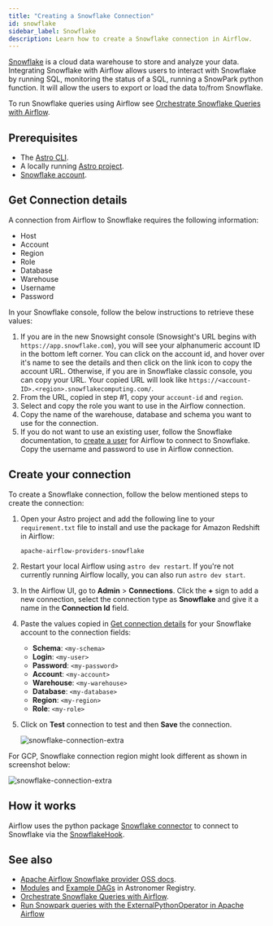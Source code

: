 ```yaml
---
title: "Creating a Snowflake Connection"
id: snowflake
sidebar_label: Snowflake
description: Learn how to create a Snowflake connection in Airflow.
---
```


[Snowflake](https://www.snowflake.com/en/) is a cloud data warehouse to store and analyze your data. Integrating Snowflake with Airflow allows users to interact with Snowflake by running SQL, monitoring the status of a SQL, running a SnowPark python function. It will allow the users to export or load the data to/from Snowflake.

To run Snowflake queries using Airflow see [Orchestrate Snowflake Queries with Airflow](airflow-snowflake.md).

## Prerequisites

- The [Astro CLI](https://docs.astronomer.io/astro/cli/overview).
- A locally running [Astro project](https://docs.astronomer.io/astro/cli/get-started-cli).
- [Snowflake account](https://signup.snowflake.com/).

## Get Connection details

A connection from Airflow to Snowflake requires the following information:

- Host
- Account
- Region
- Role
- Database
- Warehouse
- Username
- Password

In your Snowflake console, follow the below instructions to retrieve these values:

1. If you are in the new Snowsight console (Snowsight's URL begins with `https://app.snowflake.com`), you will see your alphanumeric account ID in the bottom left corner. You can click on the account id, and hover over it's name to see the details and then click on the link icon to copy the account URL. Otherwise, if you are in Snowflake classic console, you can copy your URL. Your copied URL will look like `https://<account-ID>.<region>.snowflakecomputing.com/`. 
2. From the URL, copied in step #1, copy your `account-id` and `region`. 
3. Select and copy the role you want to use in the Airflow connection.
4. Copy the name of the warehouse, database and schema you want to use for the connection.
5. If you do not want to use an existing user, follow the Snowflake documentation, to [create a user](https://docs.snowflake.com/en/sql-reference/sql/create-user) for Airflow to connect to Snowflake. Copy the username and password to use in Airflow connection.

## Create your connection

To create a Snowflake connection, follow the below mentioned steps to create the connection:

1. Open your Astro project and add the following line to your `requirement.txt` file to install and use the package for Amazon Redshift in Airflow:
    ```
    apache-airflow-providers-snowflake
    ```
2. Restart your local Airflow using `astro dev restart`. If you're not currently running Airflow locally, you can also run `astro dev start`.
3. In the Airflow UI, go to **Admin** > **Connections**. Click the **+** sign to add a new connection, select the connection type as **Snowflake** and give it a name in the **Connection Id** field.
4. Paste the values copied in [Get connection details](#get-connection-details) for your Snowflake account to the connection fields:
    - **Schema**: `<my-schema>`
    - **Login**: `<my-user>`
    - **Password**: `<my-password>`
    - **Account**: `<my-account>`
    - **Warehouse**: `<my-warehouse>`
    - **Database**: `<my-database>`
    - **Region**: `<my-region>`
    - **Role**: `<my-role>`

5. Click on **Test** connection to test and then **Save** the connection.

    ![snowflake-connection-extra](/img/guides/connection-snowflake-extra.png)

For GCP, Snowflake connection region might look different as shown in screenshot below:

![snowflake-connection-extra](/img/guides/connection-snowflake-gcp.png)

## How it works

Airflow uses the python package [Snowflake connector](https://github.com/snowflakedb/snowflake-connector-python) to connect to Snowflake via the [SnowflakeHook](https://airflow.apache.org/docs/apache-airflow-providers-snowflake/stable/_api/airflow/providers/snowflake/hooks/snowflake/index.html).

## See also

- [Apache Airflow Snowflake provider OSS docs](https://airflow.apache.org/docs/apache-airflow-providers-snowflake/stable/connections/snowflake.html).
- [Modules](https://registry.astronomer.io/modules?limit=24&sorts=updatedAt%3Adesc&query=snowflake) and [Example DAGs](https://registry.astronomer.io/dags?query=snowflake) in Astronomer Registry.
- [Orchestrate Snowflake Queries with Airflow](airflow-snowflake.md).
- [Run Snowpark queries with the ExternalPythonOperator in Apache Airflow](external-python-operator.md)